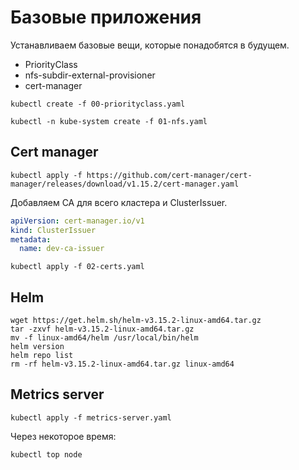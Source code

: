 # Базовые приложения

Устанавливаем базовые вещи, которые понадобятся в будущем.

* PriorityClass
* nfs-subdir-external-provisioner
* cert-manager

```shell
kubectl create -f 00-priorityclass.yaml
```

```shell
kubectl -n kube-system create -f 01-nfs.yaml
```

## Cert manager

```shell
kubectl apply -f https://github.com/cert-manager/cert-manager/releases/download/v1.15.2/cert-manager.yaml
```

Добавляем CA для всего кластера и ClusterIssuer.

```yaml
apiVersion: cert-manager.io/v1
kind: ClusterIssuer
metadata:
  name: dev-ca-issuer
```

```shell
kubectl apply -f 02-certs.yaml
```

## Helm

```shell
wget https://get.helm.sh/helm-v3.15.2-linux-amd64.tar.gz
tar -zxvf helm-v3.15.2-linux-amd64.tar.gz
mv -f linux-amd64/helm /usr/local/bin/helm
helm version
helm repo list
rm -rf helm-v3.15.2-linux-amd64.tar.gz linux-amd64
```

## Metrics server

```shell
kubectl apply -f metrics-server.yaml
```

Через некоторое время:

```shell
kubectl top node
```
